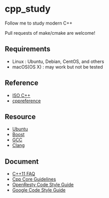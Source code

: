 # cpp_study

Follow me to study modern C++

Pull requests of make/cmake are welcome!

## Requirements

* Linux : Ubuntu, Debian, CentOS, and others
* macOS(OS X) : may work but not be tested


## Reference

* [ISO C++](http://www.open-std.org/jtc1/sc22/wg21/)
* [cppreference](https://en.cppreference.com/w/)


## Resource

* [Ubuntu](https://ubuntu.com/)
* [Boost](https://www.boost.org/)
* [GCC](http://gcc.gnu.org/)
* [Clang](http://clang.llvm.org/)


## Document

* [C++11 FAQ](http://www.stroustrup.com/C++11FAQ.html)
* [Cpp Core Guidelines](https://github.com/isocpp/CppCoreGuidelines)
* [OpenResty Code Style Guide](http://openresty.org/cn/c-coding-style-guide.html)
* [Google Code Style Guide](https://google.github.io/styleguide/cppguide.html)


